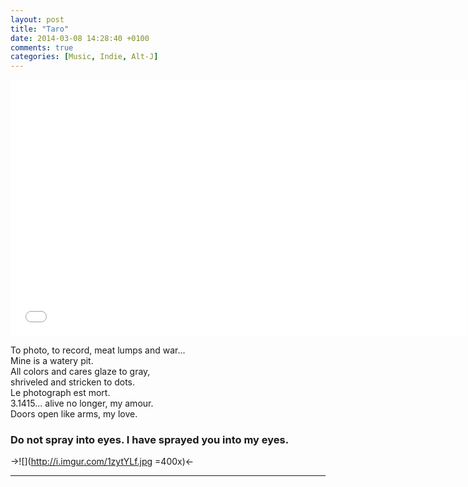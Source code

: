 ```yaml
---
layout: post
title: "Taro"
date: 2014-03-08 14:28:40 +0100
comments: true
categories: [Music, Indie, Alt-J]
---
```


<iframe src="//www.youtube.com/embed/S3fTw_D3l10?hl=hu_HU&hd=1&vq=hd720&rel=0&showinfo=0&modestbranding=0&autohide=1&showsearch=0&version=3&fs=1&iv_load_policy=3" width="730" height="410" frameborder="0"></iframe>

To photo, to record, meat lumps and war...  
Mine is a watery pit.  
All colors and cares glaze to gray,  
shriveled and stricken to dots.  
Le photograph est mort.  
3.1415... alive no longer, my amour.  
Doors open like arms, my love.

### Do not spray into eyes. I have sprayed you into my eyes.

->![](http://i.imgur.com/1zytYLf.jpg =400x)<-

---
